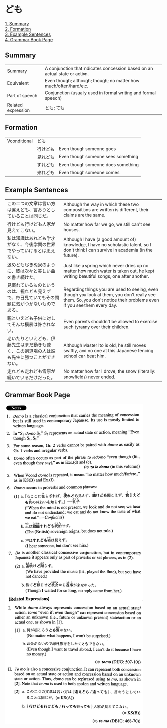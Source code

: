 # ども

[1. Summary](#summary)<br>
[2. Formation](#formation)<br>
[3. Example Sentences](#example-sentences)<br>
[4. Grammar Book Page](#grammar-book-page)<br>


## Summary

<table><tr>   <td>Summary</td>   <td>A conjunction that indicates concession based on an actual state or action.</td></tr><tr>   <td>Equivalent</td>   <td>Even though; although; though; no matter how much/often/hard/etc.</td></tr><tr>   <td>Part of speech</td>   <td>Conjunction (usually used in formal writing and formal speech)</td></tr><tr>   <td>Related expression</td>   <td>とも; ても</td></tr></table>

## Formation

<table class="table"><tbody><tr class="tr head"><td class="td"><span class="bold">Vconditional</span></td><td class="td"><span class="concept">ども</span></td><td class="td"></td></tr><tr class="tr"><td class="td"></td><td class="td"><span>行け</span><span class="concept">ども</span></td><td class="td"><span>Even though someone goes</span></td></tr><tr class="tr"><td class="td"></td><td class="td"><span>見れ</span><span class="concept">ども</span></td><td class="td"><span>Even though someone sees something</span></td></tr><tr class="tr"><td class="td"></td><td class="td"><span>すれ</span><span class="concept">ども</span></td><td class="td"><span>Even though someone does something</span></td></tr><tr class="tr"><td class="td"></td><td class="td"><span>来れ</span><span class="concept">ども</span></td><td class="td"><span>Even though someone comes</span></td></tr></tbody></table>

## Example Sentences

<table><tr>   <td>この二つの文章は言い方は違えども、言おうとしていることは同じだ。</td>   <td>Although the way in which these two compositions are written is different, their claims are the same.</td></tr><tr>   <td>行けども行けども人家が見えてこない。</td>   <td>No matter how far we go, we still can't see houses.</td></tr><tr>   <td>私は知識はあれども学才がなく、今後学問の世界でやっていけるとは思えない。</td>   <td>Although I have (a good amount of) knowledge, I have no scholastic talent, so I don't think I can survive in academia (in the future).</td></tr><tr>   <td>汲めども尽きぬ泉のように、彼は次々と美しい曲を書き続けた。</td>   <td>Just like a spring which never dries up no matter how much water is taken out, he kept writing beautiful songs, one after another.</td></tr><tr>   <td>見慣れているものというのは、視れども見えずで、毎日見ていてもその問題に気がつかないものである。</td>   <td>Regarding things you are used to seeing, even though you look at them, you don't really see them. So, you don't notice their problems even if you see them every day.</td></tr><tr>   <td>親といえども子供に対してそんな横暴は許されない。</td>   <td>Even parents shouldn't be allowed to exercise such tyranny over their children.</td></tr><tr>   <td>老いたりといえども、伊藤先生はまだ動きも速く、この剣道場の人は誰も先生に勝つことができない。</td>   <td>Although Master Ito is old, he still moves swiftly, and no one at this Japanese fencing school can beat him.</td></tr><tr>   <td>走れども走れども雪原が続いているだけだった。</td>   <td>No matter how far I drove, the snow (literally: snowﬁelds) never ended.</td></tr></table>

## Grammar Book Page

![](../img/Advancedども.png)

